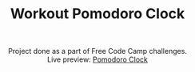 <h1 align="center">Workout Pomodoro Clock</h1><br>
<p align="center">Project done as a part of  Free Code Camp challenges.<br>
Live preview: <a href="https://Abhigyan.github.io/workout_clock/">Pomodoro Clock</a></p>


